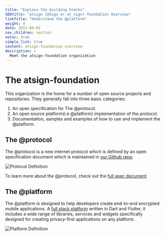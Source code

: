 ```yaml
---
title: "Explain the building blocks"
SEOtitle: "atsign (@Sign or at_sign)-foundation Overview"
linkTitle: "Understand the @platform"
weight: 4
date: 2021-06-02
nav_children: section
notoc: true
simple_list: true
content: atsign-foundation overview
description: >
  Meet the atsign-foundation organization
---
```


# The atsign-foundation

This organization is the home for a number of open source projects and repositories. They generally fall into three basic categories:

1. An open specification for The @protocol.
2. An open source platform(i.e @platform) implementation of the protocol.
3. Documentation, samples and examples of how to use and implement the @platform.

## The @protocol

The @protocol is a new internet protocol which is defined by an open specification document which is maintained in [our Github repo](https://github.com/atsign-foundation/at_protocol).

![Protocol Definition](/at_protocol_images/protocol_definition.svg)

To learn more about the @protocol, check out the [full spec document](/docs/overview/at_protocol_spec/)

## The @platform

The @platform is designed to help developers create end-to-end encrypted mobile applications. A [full stack platform](https://github.com/atsign-foundation/) written in Dart and Flutter, it includes a wide range of libraries, services and widgets specifically designed for creating privacy-first applications on any platform.

![Platform Definition](/at_platform_images/platform_definition.svg)
